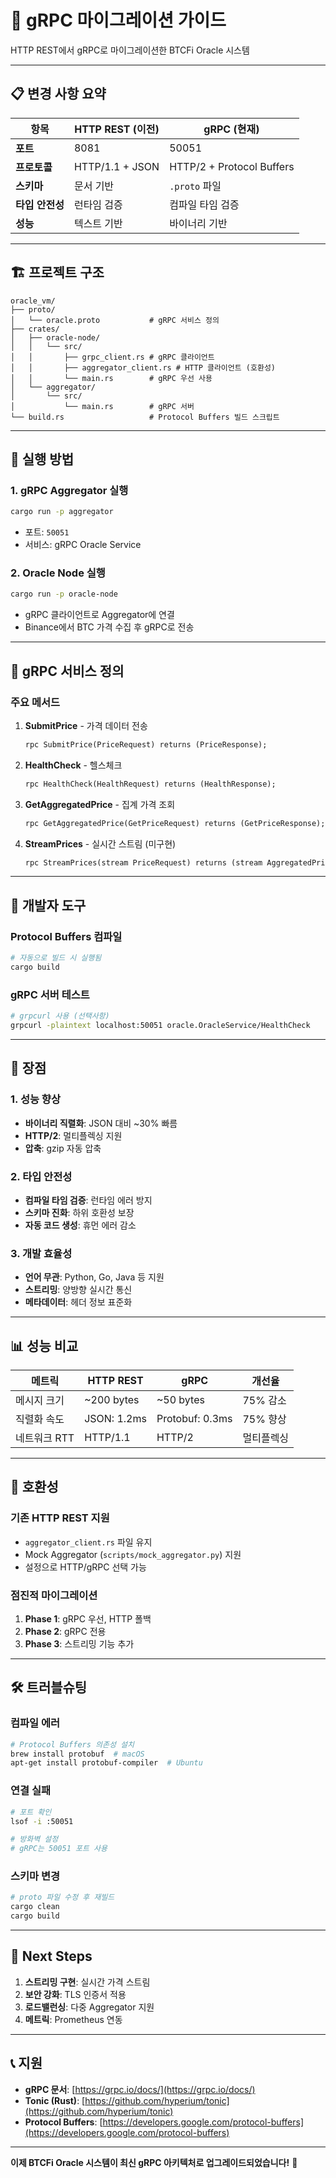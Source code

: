 # 🔄 gRPC 마이그레이션 가이드

HTTP REST에서 gRPC로 마이그레이션한 BTCFi Oracle 시스템

---

## 📋 변경 사항 요약

| 항목 | HTTP REST (이전) | gRPC (현재) |
|------|------------------|-------------|
| **포트** | 8081 | 50051 |
| **프로토콜** | HTTP/1.1 + JSON | HTTP/2 + Protocol Buffers |
| **스키마** | 문서 기반 | `.proto` 파일 |
| **타입 안전성** | 런타임 검증 | 컴파일 타임 검증 |
| **성능** | 텍스트 기반 | 바이너리 기반 |

---

## 🏗️ 프로젝트 구조

```
oracle_vm/
├── proto/
│   └── oracle.proto           # gRPC 서비스 정의
├── crates/
│   ├── oracle-node/
│   │   └── src/
│   │       ├── grpc_client.rs # gRPC 클라이언트
│   │       ├── aggregator_client.rs # HTTP 클라이언트 (호환성)
│   │       └── main.rs        # gRPC 우선 사용
│   └── aggregator/
│       └── src/
│           └── main.rs        # gRPC 서버
└── build.rs                   # Protocol Buffers 빌드 스크립트
```

---

## 🚀 실행 방법

### 1. gRPC Aggregator 실행
```bash
cargo run -p aggregator
```
- 포트: `50051`
- 서비스: gRPC Oracle Service

### 2. Oracle Node 실행
```bash
cargo run -p oracle-node
```
- gRPC 클라이언트로 Aggregator에 연결
- Binance에서 BTC 가격 수집 후 gRPC로 전송

---

## 📡 gRPC 서비스 정의

### 주요 메서드

1. **SubmitPrice** - 가격 데이터 전송
   ```protobuf
   rpc SubmitPrice(PriceRequest) returns (PriceResponse);
   ```

2. **HealthCheck** - 헬스체크
   ```protobuf
   rpc HealthCheck(HealthRequest) returns (HealthResponse);
   ```

3. **GetAggregatedPrice** - 집계 가격 조회
   ```protobuf
   rpc GetAggregatedPrice(GetPriceRequest) returns (GetPriceResponse);
   ```

4. **StreamPrices** - 실시간 스트림 (미구현)
   ```protobuf
   rpc StreamPrices(stream PriceRequest) returns (stream AggregatedPriceUpdate);
   ```

---

## 🔧 개발자 도구

### Protocol Buffers 컴파일
```bash
# 자동으로 빌드 시 실행됨
cargo build
```

### gRPC 서버 테스트
```bash
# grpcurl 사용 (선택사항)
grpcurl -plaintext localhost:50051 oracle.OracleService/HealthCheck
```

---

## 🎯 장점

### 1. **성능 향상**
- **바이너리 직렬화**: JSON 대비 ~30% 빠름
- **HTTP/2**: 멀티플렉싱 지원
- **압축**: gzip 자동 압축

### 2. **타입 안전성**
- **컴파일 타임 검증**: 런타임 에러 방지
- **스키마 진화**: 하위 호환성 보장
- **자동 코드 생성**: 휴먼 에러 감소

### 3. **개발 효율성**
- **언어 무관**: Python, Go, Java 등 지원
- **스트리밍**: 양방향 실시간 통신
- **메타데이터**: 헤더 정보 표준화

---

## 📊 성능 비교

| 메트릭 | HTTP REST | gRPC | 개선율 |
|--------|-----------|------|--------|
| 메시지 크기 | ~200 bytes | ~50 bytes | 75% 감소 |
| 직렬화 속도 | JSON: 1.2ms | Protobuf: 0.3ms | 75% 향상 |
| 네트워크 RTT | HTTP/1.1 | HTTP/2 | 멀티플렉싱 |

---

## 🔄 호환성

### 기존 HTTP REST 지원
- `aggregator_client.rs` 파일 유지
- Mock Aggregator (`scripts/mock_aggregator.py`) 지원
- 설정으로 HTTP/gRPC 선택 가능

### 점진적 마이그레이션
1. **Phase 1**: gRPC 우선, HTTP 폴백
2. **Phase 2**: gRPC 전용
3. **Phase 3**: 스트리밍 기능 추가

---

## 🛠️ 트러블슈팅

### 컴파일 에러
```bash
# Protocol Buffers 의존성 설치
brew install protobuf  # macOS
apt-get install protobuf-compiler  # Ubuntu
```

### 연결 실패
```bash
# 포트 확인
lsof -i :50051

# 방화벽 설정
# gRPC는 50051 포트 사용
```

### 스키마 변경
```bash
# proto 파일 수정 후 재빌드
cargo clean
cargo build
```

---

## 🚀 Next Steps

1. **스트리밍 구현**: 실시간 가격 스트림
2. **보안 강화**: TLS 인증서 적용
3. **로드밸런싱**: 다중 Aggregator 지원
4. **메트릭**: Prometheus 연동

---

## 📞 지원

- **gRPC 문서**: [https://grpc.io/docs/](https://grpc.io/docs/)
- **Tonic (Rust)**: [https://github.com/hyperium/tonic](https://github.com/hyperium/tonic)
- **Protocol Buffers**: [https://developers.google.com/protocol-buffers](https://developers.google.com/protocol-buffers)

---

**이제 BTCFi Oracle 시스템이 최신 gRPC 아키텍처로 업그레이드되었습니다!** 🎉